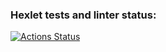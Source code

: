 ### Hexlet tests and linter status:
[![Actions Status](https://github.com/Dimon0476/fullstack-javascript-project-12/actions/workflows/hexlet-check.yml/badge.svg)](https://github.com/Dimon0476/fullstack-javascript-project-12/actions)